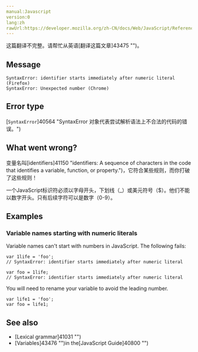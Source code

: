 ```yaml
---
manual:Javascript
version:0
lang:zh
rawUrl:https://developer.mozilla.org/zh-CN/docs/Web/JavaScript/Reference/Errors/Identifier_after_number
---
```




这篇翻译不完整。请帮忙从英语[翻译这篇文章]43475 "")。






## Message<a name="Message"></a>

```
SyntaxError: identifier starts immediately after numeric literal (Firefox)
SyntaxError: Unexpected number (Chrome)

```

## Error type<a name="Error_type"></a>


[`SyntaxError`]40564 "SyntaxError 对象代表尝试解析语法上不合法的代码的错误。")


## What went wrong?<a name="What_went_wrong"></a>


变量名叫[identifiers]41150 "identifiers: A sequence of characters in the code that identifies a variable, function, or property.")，它符合某些规则，而你打破了这些规则！



一个JavaScript标识符必须以字母开头，下划线（_）或美元符号（$）。他们不能以数字开头。只有后续字符可以是数字（0-9）。


## Examples<a name="Examples"></a>

### Variable names starting with numeric literals<a name="Variable_names_starting_with_numeric_literals"></a>


Variable names can&#39;t start with numbers in JavaScript. The following fails:


```
var 1life = 'foo';
// SyntaxError: identifier starts immediately after numeric literal

var foo = 1life;
// SyntaxError: identifier starts immediately after numeric literal
```


You will need to rename your variable to avoid the leading number.


```
var life1 = 'foo';
var foo = life1;
```

## See also<a name="See_also"></a>

* [Lexical grammar]41031 "")
* [Variables]43476 "")in the[JavaScript Guide]40800 "")




